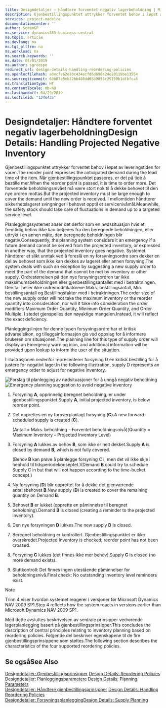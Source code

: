 ```yaml
---
title: Designdetaljer – Håndtere forventet negativ lagerbeholdning | Microsoft-dokumentasjon
description: Gjenbestillingspunktet uttrykker forventet behov i løpet av leveringstiden for varen. Når gjenbestillingspunktet passeres, er det på tide å bestille mer. Det forventede beholdningsnivået må være stort nok til å dekke behovet til den nye ordren mottas. I mellomtiden håndterer sikkerhetslageret svingninger i behovet opptil et servicenivåmål.
services: project-madeira
documentationcenter: ''
author: SorenGP
ms.service: dynamics365-business-central
ms.topic: article
ms.devlang: na
ms.tgt_pltfrm: na
ms.workload: na
ms.search.keywords: ''
ms.date: 04/01/2019
ms.author: sgroespe
redirect_url: design-details-handling-reordering-policies
ms.openlocfilehash: a0ecfe62e70c434ecfd6d698424e20119be13554
ms.sourcegitcommit: 60b87e5eb32bb408dd65b9855c29159b1dfbfca8
ms.translationtype: HT
ms.contentlocale: nb-NO
ms.lasthandoff: 04/29/2019
ms.locfileid: "1246435"
---
```

# <a name="design-details-handling-projected-negative-inventory"></a><span data-ttu-id="53ac5-106">Designdetaljer: Håndtere forventet negativ lagerbeholdning</span><span class="sxs-lookup"><span data-stu-id="53ac5-106">Design Details: Handling Projected Negative Inventory</span></span>
<span data-ttu-id="53ac5-107">Gjenbestillingspunktet uttrykker forventet behov i løpet av leveringstiden for varen.</span><span class="sxs-lookup"><span data-stu-id="53ac5-107">The reorder point expresses the anticipated demand during the lead time of the item.</span></span> <span data-ttu-id="53ac5-108">Når gjenbestillingspunktet passeres, er det på tide å bestille mer.</span><span class="sxs-lookup"><span data-stu-id="53ac5-108">When the reorder point is passed, it is time to order more.</span></span> <span data-ttu-id="53ac5-109">Det forventede beholdningsnivået må være stort nok til å dekke behovet til den nye ordren mottas.</span><span class="sxs-lookup"><span data-stu-id="53ac5-109">But the projected inventory must be large enough to cover the demand until the new order is received.</span></span> <span data-ttu-id="53ac5-110">I mellomtiden håndterer sikkerhetslageret svingninger i behovet opptil et servicenivåmål.</span><span class="sxs-lookup"><span data-stu-id="53ac5-110">Meanwhile, the safety stock should take care of fluctuations in demand up to a targeted service level.</span></span>  

 <span data-ttu-id="53ac5-111">Planleggingssystemet anser det derfor som en nødssituasjon hvis et fremtidig behov ikke kan betjenes fra den beregnede beholdningen, eller uttrykt i en annen måte, den beregnede beholdningen blir negativ.</span><span class="sxs-lookup"><span data-stu-id="53ac5-111">Consequently, the planning system considers it an emergency if a future demand cannot be served from the projected inventory, or expressed in another way, that the projected inventory goes negative.</span></span> <span data-ttu-id="53ac5-112">Systemet håndterer et slikt unntak ved å foreslå en ny forsyningsordre som dekker en del av behovet som ikke kan dekkes av lageret eller annen forsyning.</span><span class="sxs-lookup"><span data-stu-id="53ac5-112">The system deals with such an exception by suggesting a new supply order to meet the part of the demand that cannot be met by inventory or other supply.</span></span> <span data-ttu-id="53ac5-113">Ordrestørrelsen på den nye forsyningsordren tar ikke maksimumsbeholdningen eller gjenbestillingsantallet med i betraktningen. Den tar heller ikke ordremodifikatorene Maks. bestillingsantall, Min. bestillingsantall og Bestillingsfaktor med i betraktningen.</span><span class="sxs-lookup"><span data-stu-id="53ac5-113">The order size of the new supply order will not take the maximum inventory or the reorder quantity into consideration, nor will it take into consideration the order modifiers Maximum Order Quantity, Minimum Order Quantity, and Order Multiple.</span></span> <span data-ttu-id="53ac5-114">I stedet gjenspeiles den nøyaktige mangelen.</span><span class="sxs-lookup"><span data-stu-id="53ac5-114">Instead, it will reflect the exact deficiency.</span></span>  

 <span data-ttu-id="53ac5-115">Planleggingslinjen for denne typen forsyningsordre har et kritisk advarselsikon, og tilleggsinformasjon gis ved oppslag for å informere brukeren om situasjonen.</span><span class="sxs-lookup"><span data-stu-id="53ac5-115">The planning line for this type of supply order will display an Emergency warning icon, and additional information will be provided upon lookup to inform the user of the situation.</span></span>  

 <span data-ttu-id="53ac5-116">I illustrasjonen nedenfor representerer forsyning D en kritisk bestilling for å justere for negativt lager.</span><span class="sxs-lookup"><span data-stu-id="53ac5-116">In the following illustration, supply D represents an emergency order to adjust for negative inventory.</span></span>  

 <span data-ttu-id="53ac5-117">![Forslag til planlegging av nødsituasjoner for å unngå negativ beholdning](media/nav_app_supply_planning_2_negative_inventory.png "Forslag til planlegging av nødsituasjoner for å unngå negativ beholdning")</span><span class="sxs-lookup"><span data-stu-id="53ac5-117">![Emergency planning suggestion to avoid negative inventory](media/nav_app_supply_planning_2_negative_inventory.png "Emergency planning suggestion to avoid negative inventory")</span></span>  

1.  <span data-ttu-id="53ac5-118">Forsyning **A**, opprinnelig beregnet beholdning, er under gjenbestillingspunktet.</span><span class="sxs-lookup"><span data-stu-id="53ac5-118">Supply **A**, initial projected inventory, is below reorder point.</span></span>  
2.  <span data-ttu-id="53ac5-119">Det opprettes en ny foroverplanlagt forsyning (**C**).</span><span class="sxs-lookup"><span data-stu-id="53ac5-119">A new forward-scheduled supply is created (**C**).</span></span>  

     <span data-ttu-id="53ac5-120">(Antall = Maks. beholdning – Forventet beholdningsnivå)</span><span class="sxs-lookup"><span data-stu-id="53ac5-120">(Quantity = Maximum Inventory – Projected Inventory Level)</span></span>  
3.  <span data-ttu-id="53ac5-121">Forsyning **A** lukkes av behov **B**, som ikke er helt dekket.</span><span class="sxs-lookup"><span data-stu-id="53ac5-121">Supply **A** is closed by demand **B**, which is not fully covered.</span></span>  

     <span data-ttu-id="53ac5-122">(Behov **B** kan prøve å planlegge forsyning C i, men det vil ikke skje i henhold til tidsperiodekonseptet.)</span><span class="sxs-lookup"><span data-stu-id="53ac5-122">(Demand **B** could try to schedule Supply C in but that will not happen according to the time-bucket concept.)</span></span>  
4.  <span data-ttu-id="53ac5-123">Ny forsyning (**D**) blir opprettet for å dekke det gjenværende antallsbehovet **B**.</span><span class="sxs-lookup"><span data-stu-id="53ac5-123">New supply (**D**) is created to cover the remaining quantity on Demand **B**.</span></span>  
5.  <span data-ttu-id="53ac5-124">Behovet **B** er lukket (opprette en påminnelse til beregnet beholdning).</span><span class="sxs-lookup"><span data-stu-id="53ac5-124">Demand **B** is closed (creating a reminder to the projected inventory).</span></span>  
6.  <span data-ttu-id="53ac5-125">Den nye forsyningen **D** lukkes.</span><span class="sxs-lookup"><span data-stu-id="53ac5-125">The new supply **D** is closed.</span></span>  
7.  <span data-ttu-id="53ac5-126">Beregnet beholdning er kontrollert. Gjenbestillingspunktet er ikke overskredet.</span><span class="sxs-lookup"><span data-stu-id="53ac5-126">Projected Inventory is checked; reorder point has not been crossed.</span></span>  
8.  <span data-ttu-id="53ac5-127">Forsyning **C** lukkes (det finnes ikke mer behov).</span><span class="sxs-lookup"><span data-stu-id="53ac5-127">Supply **C** is closed (no more demand exists).</span></span>  
9. <span data-ttu-id="53ac5-128">Sluttkontroll: Det finnes ingen utestående påminnelser for beholdningsnivå.</span><span class="sxs-lookup"><span data-stu-id="53ac5-128">Final check: No outstanding inventory level reminders exist.</span></span>  

> [!NOTE]  
>  <span data-ttu-id="53ac5-129">Trinn 4 viser hvordan systemet reagerer i versjoner før Microsoft Dynamics NAV 2009 SP1.</span><span class="sxs-lookup"><span data-stu-id="53ac5-129">Step 4 reflects how the system reacts in versions earlier than Microsoft Dynamics NAV 2009 SP1.</span></span>  

 <span data-ttu-id="53ac5-130">Med dette avsluttes beskrivelsen av sentrale prinsipper vedrørende lagerplanlegging basert på gjenbestillingsprinsipper.</span><span class="sxs-lookup"><span data-stu-id="53ac5-130">This concludes the description of central principles relating to inventory planning based on reordering policies.</span></span> <span data-ttu-id="53ac5-131">Følgende del beskriver egenskapene til de fire gjenbestillingsprinsippene som støttes.</span><span class="sxs-lookup"><span data-stu-id="53ac5-131">The following section describes the characteristics of the four supported reordering policies.</span></span>  

## <a name="see-also"></a><span data-ttu-id="53ac5-132">Se også</span><span class="sxs-lookup"><span data-stu-id="53ac5-132">See Also</span></span>  
 <span data-ttu-id="53ac5-133">[Designdetaljer: Gjenbestillingsprinsipper](design-details-reordering-policies.md) </span><span class="sxs-lookup"><span data-stu-id="53ac5-133">[Design Details: Reordering Policies](design-details-reordering-policies.md) </span></span>  
 <span data-ttu-id="53ac5-134">[Designdetaljer: Planleggingsparametere](design-details-planning-parameters.md) </span><span class="sxs-lookup"><span data-stu-id="53ac5-134">[Design Details: Planning Parameters](design-details-planning-parameters.md) </span></span>  
 <span data-ttu-id="53ac5-135">[Designdetaljer: Håndtere gjenbestillingsprinsipper](design-details-handling-reordering-policies.md) </span><span class="sxs-lookup"><span data-stu-id="53ac5-135">[Design Details: Handling Reordering Policies](design-details-handling-reordering-policies.md) </span></span>  
 [<span data-ttu-id="53ac5-136">Designdetaljer: Forsyningsplanlegging</span><span class="sxs-lookup"><span data-stu-id="53ac5-136">Design Details: Supply Planning</span></span>](design-details-supply-planning.md)
